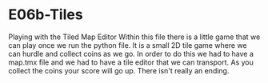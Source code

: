 # E06b-Tiles
Playing with the Tiled Map Editor
Within this file there is a little game that we can play once we run the python file. It is a small 2D tile game where we can hurdle and collect coins as we go. In order to do this we had to have a map.tmx file and we had to have a tile editor that we can transport. As you collect the coins your score will go up. There isn't really an ending.

